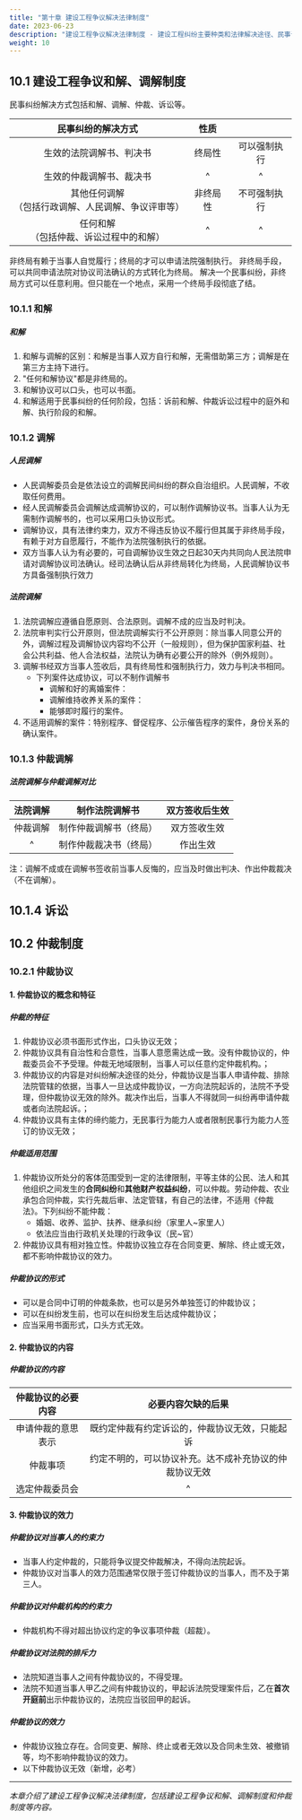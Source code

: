 ```yaml
---
title: "第十章 建设工程争议解决法律制度"
date: 2023-06-23
description: "建设工程争议解决法律制度 - 建设工程纠纷主要种类和法律解决途径、民事诉讼制度、仲裁制度"
weight: 10
---
```


## 10.1 建设工程争议和解、调解制度

民事纠纷解决方式包括和解、调解、仲裁、诉讼等。

| 民事纠纷的解决方式 | 性质 | |
|:------------------:|:----:|:--:|
| 生效的法院调解书、判决书 | 终局性 | 可以强制执行 |
| 生效的仲裁调解书、裁决书 | ^ | ^ |
| 其他任何调解<br>（包括行政调解、人民调解、争议评审等） | 非终局性 | 不可强制执行 |
| 任何和解<br>（包括仲裁、诉讼过程中的和解） | ^ | ^ |

非终局有赖于当事人自觉履行；终局的才可以申请法院强制执行。
非终局手段，可以共同申请法院对协议司法确认的方式转化为终局。
解决一个民事纠纷，非终局方式可以任意利用。但只能在一个地点，采用一个终局手段彻底了结。

### 10.1.1 和解

##### 和解

1. 和解与调解的区别：和解是当事人双方自行和解，无需借助第三方；调解是在第三方主持下进行。
2. "任何和解协议"都是非终局的。
3. 和解协议可以口头，也可以书面。
4. 和解适用于民事纠纷的任何阶段，包括：诉前和解、仲裁诉讼过程中的庭外和解、执行阶段的和解。

### 10.1.2 调解

##### 人民调解

- 人民调解委员会是依法设立的调解民间纠纷的群众自治组织。人民调解，不收取任何费用。
- 经人民调解委员会调解达成调解协议的，可以制作调解协议书。当事人认为无需制作调解书的，也可以采用口头协议形式。
- 调解协议，具有法律约束力，双方不得违反协议不履行但其属于非终局手段，有赖于对方自愿履行，不能作为法院强制执行的依据。
- 双方当事人认为有必要的，可自调解协议生效之日起30天内共同向人民法院申请对调解协议司法确认。经司法确认后从非终局转化为终局，人民调解协议书方具备强制执行效力

##### 法院调解

1. 法院调解应遵循自愿原则、合法原则。调解不成的应当及时判决。
2. 法院审判实行公开原则，但法院调解实行不公开原则：除当事人同意公开的外，调解过程及调解协议内容均不公开（一般规则），但为保护国家利益、社会公共利益、他人合法权益，法院认为确有必要公开的除外（例外规则）。
3. 调解书经双方当事人签收后，具有终局性和强制执行力，效力与判决书相同。
	- 下列案件达成协议，可以不制作调解书
		- 调解和好的离婚案件：
		- 调解维持收养关系的案件：
		- 能够即时履行的案件。
4. 不适用调解的案件：特别程序、督促程序、公示催告程序的案件，身份关系的确认案件。

### 10.1.3 仲裁调解

##### 法院调解与仲裁调解对比

| 法院调解 | 制作法院调解书 | 双方签收后生效 |
|:--------:|:-------------:|:-------------:|
| 仲裁调解 | 制作仲裁调解书（终局） | 双方签收生效 |
| ^ | 制作仲裁裁决书（终局） | 作出生效 |

注：调解不成或在调解书签收前当事人反悔的，应当及时做出判决、作出仲裁裁决（不在调解）。

## 10.1.4 诉讼

## 10.2 仲裁制度

### 10.2.1 仲裁协议

#### 1. 仲裁协议的概念和特征

##### 仲裁的特征

1. 仲裁协议必须书面形式作出，口头协议无效；
2. 仲裁协议具有自治性和合意性，当事人意愿需达成一致。没有仲裁协议的，仲裁委员会不予受理。仲裁无地域限制，当事人可以任意约定仲裁机构。；
3. 仲裁协议的内容是对纠纷解决途径的处分，仲裁协议是当事人申请仲裁、排除法院管辖的依据，当事人一旦达成仲裁协议，一方向法院起诉的，法院不予受理，但仲裁协议无效的除外。裁决作出后，当事人不得就同一纠纷再申请仲裁或者向法院起诉。；
4. 仲裁协议具有主体的缔约能力，无民事行为能力人或者限制民事行为能力人签订的协议无效；

##### 仲裁适用范围

1. 仲裁协议所处分的客体范围受到一定的法律限制，平等主体的公民、法人和其他组织之间发生的**合同纠纷**和**其他财产权益纠纷**，可以仲裁。劳动仲裁、农业承包合同仲裁，实行先裁后审、法定管辖，有自己的法律，不适用《仲裁法》。下列纠纷不能仲裁：
	- 婚姻、收养、监护、扶养、继承纠纷（家里人~家里人）
	- 依法应当由行政机关处理的行政争议（民~官）
2. 仲裁协议具有相对独立性。仲裁协议独立存在合同变更、解除、终止或无效，都不影响仲裁协议的效力。

##### 仲裁协议的形式

- 可以是合同中订明的仲裁条款，也可以是另外单独签订的仲裁协议；
- 可以在纠纷发生前，也可以在纠纷发生后达成仲裁协议；
- 应当采用书面形式，口头方式无效。

#### 2. 仲裁协议的内容

##### 仲裁协议的内容

| 仲裁协议的必要内容 | 必要内容欠缺的后果 |
|:-----------------:|:-----------------:|
| 申请仲裁的意思表示 | 既约定仲裁有约定诉讼的，仲裁协议无效，只能起诉 |
| 仲裁事项 | 约定不明的，可以协议补充。达不成补充协议的仲裁协议无效 |
| 选定仲裁委员会 | ^ |

#### 3. 仲裁协议的效力

##### 仲裁协议对当事人的约束力

- 当事人约定仲裁的，只能将争议提交仲裁解决，不得向法院起诉。
- 仲裁协议对当事人的效力范围通常仅限于签订仲裁协议的当事人，而不及于第三人。

##### 仲裁协议对仲裁机构的约束力

- 仲裁机构不得对超出协议约定的争议事项仲裁（超裁）。

##### 仲裁协议对法院的排斥力

- 法院知道当事人之间有仲裁协议的，不得受理。
- 法院不知道当事人甲乙之间有仲裁协议的，甲起诉法院受理案件后，乙在**首次开庭前**出示仲裁协议的，法院应当驳回甲的起诉。

##### 仲裁协议的效力

- 仲裁协议独立存在。合同变更、解除、终止或者无效以及合同未生效、被撤销等，均不影响仲裁协议的效力。
- 以下仲裁协议无效（新增，必考）

---

*本章介绍了建设工程争议解决法律制度，包括建设工程争议和解、调解制度和仲裁制度等内容。*
